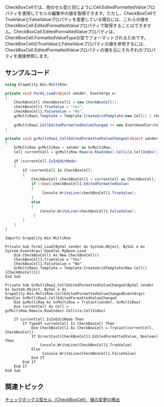 CheckBoxCellでは、他のセル型と同じようにCell.EditedFormattedValueプロパティを使用してセルの編集中の値を取得できます。ただし、CheckBoxCellでTrueValueとFalseValueプロパティを変更している場合には、これらの値をCheckBoxCell.EditedFormattedValueプロパティで取得することはできません。CheckBoxCell.EditedFormattedValueプロパティは、CheckBoxCell.FormattedValueTypeの型でフォーマットされるためです。
CheckBoxCellのTrueValueとFalseValueプロパティの値を参照するには、CheckBoxCell.EditedFormattedValueプロパティの値を元にそれぞれのプロパティを直接参照します。

## サンプルコード

```csharp
using GrapeCity.Win.MultiRow;

private void Form1_Load(object sender, EventArgs e)
{
    CheckBoxCell checkBoxCell1 = new CheckBoxCell();
    checkBoxCell1.TrueValue = "Yes";
    checkBoxCell1.FalseValue = "No";
    gcMultiRow1.Template = Template.CreateGridTemplate(new Cell[] { checkBoxCell1 });
    
    gcMultiRow1.CellEditedFormattedValueChanged += new EventHandler<CellEditedFormattedValueChangedEventArgs>(gcMultiRow1_CellEditedFormattedValueChanged);
}

private void gcMultiRow1_CellEditedFormattedValueChanged(object sender, CellEditedFormattedValueChangedEventArgs e)
{
    GcMultiRow gcMultiRow = sender as GcMultiRow;
    Cell currentCell = gcMultiRow.Rows[e.RowIndex].Cells[e.CellIndex];
    
    if (currentCell.IsInEditMode)
    {
        if (currentCell is CheckBoxCell)
        {
            CheckBoxCell checkBoxCell1 = currentCell as CheckBoxCell;
            if ((bool)checkBoxCell1.EditedFormattedValue)
            {
                 Console.WriteLine(checkBoxCell1.TrueValue);
            }
            else
            {
                Console.WriteLine(checkBoxCell1.FalseValue);
             }
        }
    }
}
```

```vbnet
Imports GrapeCity.Win.MultiRow

Private Sub Form1_Load(ByVal sender As System.Object, ByVal e As System.EventArgs) Handles MyBase.Load
    Dim CheckBoxCell1 As New CheckBoxCell()
    CheckBoxCell1.TrueValue = "Yes"
    CheckBoxCell1.FalseValue = "No"
    GcMultiRow1.Template = Template.CreateGridTemplate(New Cell() {CheckBoxCell1})
End Sub

Private Sub GcMultiRow1_CellEditedFormattedValueChanged(ByVal sender As System.Object, ByVal e As GrapeCity.Win.MultiRow.CellEditedFormattedValueChangedEventArgs) Handles GcMultiRow1.CellEditedFormattedValueChanged
    Dim gcMultiRow As GcMultiRow = TryCast(sender, GcMultiRow)
    Dim currentCell As Cell = gcMultiRow.Rows(e.RowIndex).Cells(e.CellIndex)
    
    If currentCell.IsInEditMode Then
        If TypeOf currentCell Is CheckBoxCell Then
            Dim CheckBoxCell1 As CheckBoxCell = TryCast(currentCell, CheckBoxCell)
            If DirectCast(CheckBoxCell1.EditedFormattedValue, Boolean) Then
                Console.WriteLine(CheckBoxCell1.TrueValue)
            Else
                 Console.WriteLine(CheckBoxCell1.FalseValue)
            End If
        End If
    End If
End Sub
```

## 関連トピック

[チェックボックス型セル（CheckBoxCell）](gcdocsite__documentlink?toc-item-id=fed38959-70df-4b59-b547-8ef8b5554fda)
[値の変更の検出](gcdocsite__documentlink?toc-item-id=970efd29-5919-4130-877c-0126e370cc7d)